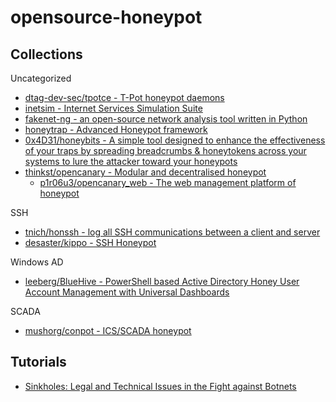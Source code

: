 # opensource-honeypot

## Collections

Uncategorized

* [dtag-dev-sec/tpotce - T-Pot honeypot daemons](https://github.com/dtag-dev-sec/tpotce)
* [inetsim - Internet Services Simulation Suite](http://www.inetsim.org/downloads.html)
* [fakenet-ng - an open-source network analysis tool written in Python](https://www.fireeye.com/blog/threat-research/2017/07/linux-support-for-fakenet-ng.html)
* [honeytrap - Advanced Honeypot framework](https://github.com/honeytrap/honeytrap)
* [0x4D31/honeybits - A simple tool designed to enhance the effectiveness of your traps by spreading breadcrumbs & honeytokens across your systems to lure the attacker toward your honeypots](https://github.com/0x4D31/honeybits)
* [thinkst/opencanary - Modular and decentralised honeypot](https://github.com/thinkst/opencanary)
  * [p1r06u3/opencanary_web - The web management platform of honeypot](https://github.com/p1r06u3/opencanary_web)

SSH

* [tnich/honssh - log all SSH communications between a client and server](https://github.com/tnich/honssh/wiki)
* [desaster/kippo - SSH Honeypot](https://github.com/desaster/kippo)

Windows AD

* [leeberg/BlueHive - PowerShell based Active Directory Honey User Account Management with Universal Dashboards](https://github.com/leeberg/BlueHive)

SCADA

* [mushorg/conpot - ICS/SCADA honeypot](https://github.com/mushorg/conpot)

## Tutorials

* [Sinkholes: Legal and Technical Issues in the Fight against Botnets](http://resources.infosecinstitute.com/sinkholes-legal-technical-issues-fight-botnets)

